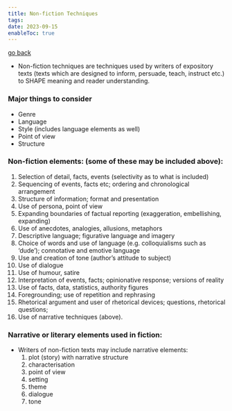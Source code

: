 ```yaml
---
title: Non-fiction Techniques
tags: 
date: 2023-09-15
enableToc: true
---
```


[go back](9Subjects/9English.md)

- Non-fiction techniques are techniques used by writers of expository texts (texts which are designed to inform, persuade, teach, instruct etc.) to SHAPE meaning and reader understanding.

### Major things to consider
- Genre
- Language
- Style (includes language elements as well)
- Point of view
- Structure

### Non-fiction elements: (some of these may be included above):
1. Selection of detail, facts, events (selectivity as to what is included)
2. Sequencing of events, facts etc; ordering and chronological arrangement
3. Structure of information; format and presentation
4. Use of persona, point of view
5. Expanding boundaries of factual reporting (exaggeration, embellishing, expanding)
6. Use of anecdotes, analogies, allusions, metaphors
7. Descriptive language; figurative language and imagery
8. Choice of words and use of language (e.g. colloquialisms such as ‘dude’); connotative and emotive language
9. Use and creation of tone (author’s attitude to subject)
10. Use of dialogue
11. Use of humour, satire
12. Interpretation of events, facts; opinionative response; versions of reality
13. Use of facts, data, statistics, authority figures
14. Foregrounding; use of repetition and rephrasing
15. Rhetorical argument and user of rhetorical devices; questions, rhetorical questions;
16. Use of narrative techniques (above).

### Narrative or literary elements used in fiction:
- Writers of non-fiction texts may include narrative elements:  
	1. plot (story) with narrative structure
	2. characterisation
	3. point of view
	4. setting
	5. theme
	6. dialogue
	7. tone